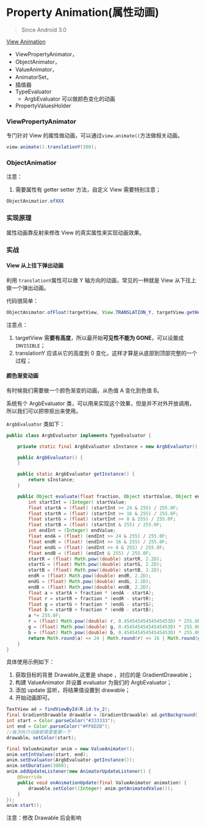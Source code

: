 # Property Animation(属性动画)



> Since Android 3.0

[View Animation](./view-animation.md)



- ViewPropertyAnimator，
- ObjectAnimator，
- ValueAnimator，
- AnimatorSet，
- 插值器
- TypeEvaluator
  - ArgbEvaluator  可以做颜色变化的动画
- PropertyValuesHolder





### ViewPropertyAnimator



专门针对 View 的属性做动画，可以通过`view.animate()`方法做相关动画。

```java
view.animate().translationY(300);
```



### ObjectAnimatior



注意：

1. 需要属性有 getter setter 方法，自定义 View 需要特别注意；



```java
ObjectAnimatior.ofXXX
```



### 实现原理



属性动画靠反射来修改 View 的真实属性来实现动画效果。





### 实战


#### View 从上往下弹出动画

利用 `translationY`属性可以做 Y 轴方向的动画，常见的一种就是 View 从下往上做一个弹出动画。

代码很简单：

```java
ObjectAnimator.ofFloat(targetView, View.TRANSLATION_Y, targetView.getHeight(), 0).setDuration(300).start();
```

注意点：

1. targetView 需**要有高度**，所以最开始**可见性不能为 GONE**，可以设置成 `INVISIBLE`；
2. translationY 应该从它的高度到 0 变化，这样才算是从底部到顶部完整的一个过程；

#### 颜色渐变动画

有时候我们需要做一个颜色渐变的动画，从色值 A 变化到色值 B。

系统有个 ArgbEvaluator 类，可以用来实现这个效果，但是并不对外开放调用，所以我们可以把带抠出来使用。

`ArgbEvaluator` 类如下：

```java
public class ArgbEvaluator implements TypeEvaluator {

    private static final ArgbEvaluator sInstance = new ArgbEvaluator();

    public ArgbEvaluator() {
    }

    public static ArgbEvaluator getInstance() {
        return sInstance;
    }

    public Object evaluate(float fraction, Object startValue, Object endValue) {
        int startInt = (Integer) startValue;
        float startA = (float) (startInt >> 24 & 255) / 255.0F;
        float startR = (float) (startInt >> 16 & 255) / 255.0F;
        float startG = (float) (startInt >> 8 & 255) / 255.0F;
        float startB = (float) (startInt & 255) / 255.0F;
        int endInt = (Integer) endValue;
        float endA = (float) (endInt >> 24 & 255) / 255.0F;
        float endR = (float) (endInt >> 16 & 255) / 255.0F;
        float endG = (float) (endInt >> 8 & 255) / 255.0F;
        float endB = (float) (endInt & 255) / 255.0F;
        startR = (float) Math.pow((double) startR, 2.2D);
        startG = (float) Math.pow((double) startG, 2.2D);
        startB = (float) Math.pow((double) startB, 2.2D);
        endR = (float) Math.pow((double) endR, 2.2D);
        endG = (float) Math.pow((double) endG, 2.2D);
        endB = (float) Math.pow((double) endB, 2.2D);
        float a = startA + fraction * (endA - startA);
        float r = startR + fraction * (endR - startR);
        float g = startG + fraction * (endG - startG);
        float b = startB + fraction * (endB - startB);
        a *= 255.0F;
        r = (float) Math.pow((double) r, 0.45454545454545453D) * 255.0F;
        g = (float) Math.pow((double) g, 0.45454545454545453D) * 255.0F;
        b = (float) Math.pow((double) b, 0.45454545454545453D) * 255.0F;
        return Math.round(a) << 24 | Math.round(r) << 16 | Math.round(g) << 8 | Math.round(b);
    }
}
```

具体使用示例如下：

1. 获取目标的背景 Drawable,这里是 shape ，对应的是 GradientDrawable；
2. 构建 ValueAnimator 并设置 evaluator 为我们的 ArgbEvaluator；
3. 添加 update 监听，将结果值设置到 drawable；
4. 开始动画即可。

```java
TextView ad = findViewById(R.id.tv_2);
final GradientDrawable drawable = (GradientDrawable) ad.getBackground();
int start = Color.parseColor("#333333");
int end = Color.parseColor("#FF6D2B");
//每次执行动画都需要重置一下
drawable。setColor(start);

final ValueAnimator anim = new ValueAnimator();
anim.setIntValues(start, end);
anim.setEvaluator(ArgbEvaluator.getInstance());
anim.setDuration(3000);
anim.addUpdateListener(new AnimatorUpdateListener() {
    @Override
    public void onAnimationUpdate(final ValueAnimator animation) {
        drawable.setColor((Integer) anim.getAnimatedValue());
    }
});
anim.start();
```

注意：修改 Drawable 后会影响




